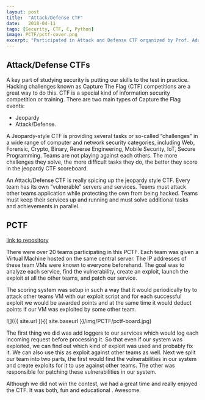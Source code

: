 ```yaml
---
layout: post
title:  "Attack/Defense CTF"
date:   2018-04-11
tags: [Security, CTF, C, Python]
image: PCTF/pctf-cover.png
excerpt: "Participated in Attack and Defense CTF organized by Prof. Adam Doupe at ASU." 
---
```

## Attack/Defense CTFs

A key part of studying security is putting our skills to the test in practice. Hacking challenges known as Capture The Flag (CTF) competitions are a great way to do this. CTF is a special kind of information security competition or training. There are two main types of Capture the Flag events: 
* Jeopardy
* Attack/Defense.

A Jeopardy-style CTF is providing several tasks or so-called “challenges” in a wide range of computer and network security categories, including Web, Forensic, Crypto, Binary, Reverse Engineering, Mobile Security, IoT, Secure Programming. Teams are not playing against each others. The more challenges they solve, the more difficult tasks they do, the better they score in the jeopardy CTF scoreboard.

An Attack/Defense CTF is really spicing up the jeopardy style CTF. Every team has its own “vulnerable” servers and services. Teams must attack other teams application while protecting the own from being hacked. Teams must keep their services up and running and must solve additional tasks and achievements in parallel.

## PCTF

[link to repository](https://github.com/AchyuthaBharadwaj/PCTF)

There were over 20 teams participating in this PCTF. Each team was given a Virtual Machine hosted on the same central server. The IP addresses of these team VMs were known to everyone beforehand. The goal was to analyze each service, find the vulnerability, create an exploit, launch the exploit at all the other teams, and patch our service.

The scoring system was setup in such a way that it would periodically try to attack other teams VM with our exploit script and for each successful exploit we would be awarded points and at the same time it would deduct points if our VM was exploited by some other team.

![]({{ site.url }}{{ site.baseurl }}/img/PCTF/pctf-board.jpg)

The first thing we did was add loggers to our services which would log each incoming request before processing it. So that even if our system was exploited, we can find out which kind of exploit was used and probably fix it. We can also use this as exploit against other teams as well. Next we split our team into two parts, the first would find the vulnerabilities in our system and create exploits for it to use against other teams. The other was responsible for patching these vulnerabilities in our system.   

Although we did not win the contest, we had a great time and really enjoyed the CTF. It was both, fun and educational . Awesome.

